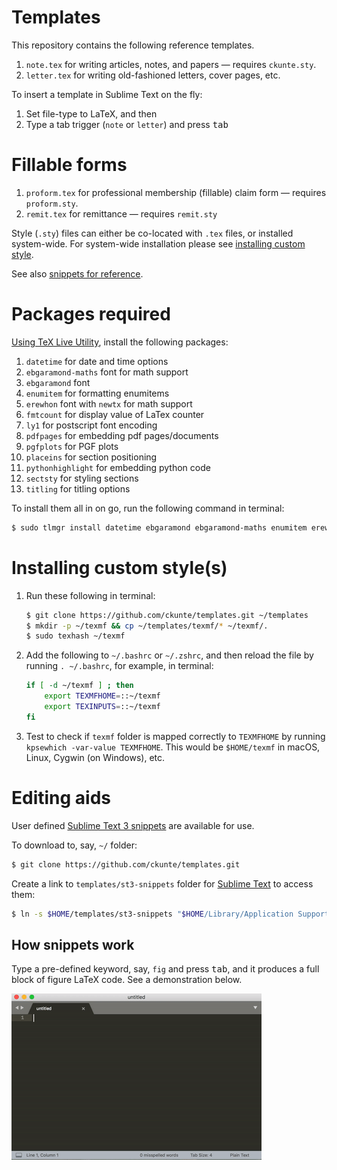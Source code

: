 # Templates

This repository contains the following reference templates. 

1. `note.tex` for writing articles, notes, and papers &mdash; requires `ckunte.sty`.
2. `letter.tex` for writing old-fashioned letters, cover pages, etc.

To insert a template in Sublime Text on the fly:

1. Set file-type to LaTeX, and then
2. Type a tab trigger (`note` or `letter`) and press <kbd>tab</kbd>

# Fillable forms

1. `proform.tex` for professional membership (fillable) claim form &mdash; requires `proform.sty`.
2. `remit.tex` for remittance &mdash; requires `remit.sty`

Style (`.sty`) files can either be co-located with `.tex` files, or installed system-wide. For system-wide installation please see [installing custom style][i].

See also [snippets for reference][w].

# Packages required

[Using TeX Live Utility][tlu], install the following packages:

1. `datetime` for date and time options
1. `ebgaramond-maths` font for math support
1. `ebgaramond` font
1. `enumitem` for formatting enumitems
1. `erewhon` font with `newtx` for math support
1. `fmtcount` for display value of LaTex counter
1. `ly1` for postscript font encoding
1. `pdfpages` for embedding pdf pages/documents
1. `pgfplots` for PGF plots
1. `placeins` for section positioning
1. `pythonhighlight` for embedding python code
1. `sectsty` for styling sections
1. `titling` for titling options

To install them all in on go, run the following command in terminal:

```bash
$ sudo tlmgr install datetime ebgaramond ebgaramond-maths enumitem erewhon fmtcount ly1 newtx pdfpages pgfplots placeins sectsty titling
```

# Installing custom style(s)

1. Run these following in terminal:

    ```bash
    $ git clone https://github.com/ckunte/templates.git ~/templates
    $ mkdir -p ~/texmf && cp ~/templates/texmf/* ~/texmf/.
    $ sudo texhash ~/texmf
    ```

2. Add the following to `~/.bashrc` or `~/.zshrc`, and then reload the file by running `. ~/.bashrc`, for example, in terminal:

    ```bash
    if [ -d ~/texmf ] ; then
        export TEXMFHOME=::~/texmf
        export TEXINPUTS=::~/texmf
    fi
    ```

3. Test to check if `texmf` folder is mapped correctly to `TEXMFHOME` by running `kpsewhich -var-value TEXMFHOME`. This would be `$HOME/texmf` in macOS, Linux, Cygwin (on Windows), etc.

# Editing aids

User defined [Sublime Text 3 snippets][sn] are available for use.

To download to, say, `~/` folder:

```bash
$ git clone https://github.com/ckunte/templates.git
```

Create a link to `templates/st3-snippets` folder for [Sublime Text] to access them:

```bash
$ ln -s $HOME/templates/st3-snippets "$HOME/Library/Application Support/Sublime Text 3/Packages/User/st3-snippets"
```

## How snippets work

Type a pre-defined keyword, say, `fig` and press <kbd>tab</kbd>, and it produces a full block of figure LaTeX code. See a demonstration below.

![Snippets demo in Sublime Text](./st3-snippets.gif)

[tlu]: http://amaxwell.github.io/tlutility/ "TeX Live Utility"
[w]: https://github.com/ckunte/templates/wiki "Home - ckunte/templates Wiki"
[i]: https://github.com/ckunte/templates#installing-custom-style "Installing custom style system-wide"
[sn]: https://github.com/ckunte/templates/tree/master/st3-snippets "templates/st3-snippets at ckunte/templates"
[Sublime Text]: https://www.sublimetext.com/ "Sublime Text - A sophisticated text editor for code, markup and prose"
